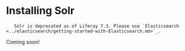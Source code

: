# Installing Solr

```important::
   Solr is deprecated as of Liferay 7.3. Please use `Elasticsearch <../elasticsearch/getting-started-with-Elasticsearch.md>`_.
```

Coming soon!

